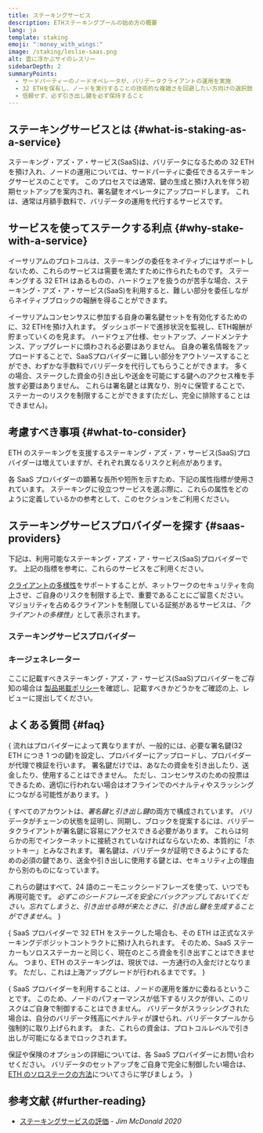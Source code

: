 ```yaml
---
title: ステーキングサービス
description: ETHステーキングプールの始め方の概要
lang: ja
template: staking
emoji: ":money_with_wings:"
image: /staking/leslie-saas.png
alt: 雲に浮かぶサイのレスリー
sidebarDepth: 2
summaryPoints:
  - サードパーティーのノードオペレータが、バリデータクライアントの運用を実施
  - 32 ETHを保有し、ノードを実行することの技術的な複雑さを回避したい方向けの選択肢
  - 信頼せず、必ず引き出し鍵を必ず保持すること
---
```


## ステーキングサービスとは {#what-is-staking-as-a-service}

ステーキング・アズ・ア・サービス(SaaS)は、バリデータになるための 32 ETH を預け入れ、ノードの運用については、サードパーティに委任できるステーキングサービスのことです。 このプロセスでは通常、鍵の生成と預け入れを伴う初期セットアップを案内され、署名鍵をオペレータにアップロードします。 これは、通常は月額手数料で、バリデータの運用を代行するサービスです。

## サービスを使ってステークする利点 {#why-stake-with-a-service}

イーサリアムのプロトコルは、ステーキングの委任をネイティブにはサポートしないため、これらのサービスは需要を満たすために作られたものです。 ステーキングする 32 ETH はあるものの、ハードウェアを扱うのが苦手な場合、ステーキング・アズ・ア・サービス(SaaS)を利用すると、難しい部分を委任しながらネイティブブロックの報酬を得ることができます。

<CardGrid>
  <Card title="自分自身のバリデータ" emoji=":desktop_computer:">
    イーサリアムコンセンサスに参加する自身の署名鍵セットを有効化するためのに、32 ETHを預け入れます。 ダッシュボードで進捗状況を監視し、ETH報酬が貯まっていくのを見ます。
  </Card>
  <Card title="簡単に開始" emoji="🏁">
    ハードウェア仕様、セットアップ、ノードメンテナンス、アップグレードに煩わされる必要はありません。
    自身の署名情報をアップロードすることで、SaaSプロバイダーに難しい部分をアウトソースすることができ、わずかな手数料でバリデータを代行してもらうことができます。
  </Card>
  <Card title="リスクを制限" emoji=":shield:">
    多くの場合、ステークした資金の引き出しや送金を可能にする鍵へのアクセス権を手放す必要はありません。 これらは署名鍵とは異なり、別々に保管することで、ステーカーのリスクを制限することができます(ただし、完全に排除することはできません)。
  </Card>
</CardGrid>

<StakingComparison page="saas" />

## 考慮すべき事項 {#what-to-consider}

ETH のステーキングを支援するステーキング・アズ・ア・サービス(SaaS)プロバイダーは増えていますが、それぞれ異なるリスクと利点があります。

各 SaaS プロバイダーの顕著な長所や短所を示すため、下記の属性指標が使用されています。 ステーキングに役立つサービスを選ぶ際に、これらの属性をどのように定義しているかの参考として、このセクションをご利用ください。

<StakingConsiderations page="saas" />

## ステーキングサービスプロバイダーを探す {#saas-providers}

下記は、利用可能なステーキング・アズ・ア・サービス(SaaS)プロバイダーです。 上記の指標を参考に、これらのサービスをご利用ください。

<InfoBanner emoji="⚠️" isWarning>
<a href="/developers/docs/nodes-and-clients/client-diversity/">クライアントの多様性</a>をサポートすることが、ネットワークのセキュリティを向上させ、ご自身のリスクを制限する上で、重要であることにご留意ください。 マジョリティを占めるクライアントを制限している証拠があるサービスは、<em style={{ textTransform: "uppercase" }}>「クライアントの多様性」</em>として表示されます。
</InfoBanner>

### ステーキングサービスプロバイダー

<StakingProductsCardGrid category="saas" />

### キージェネレーター

<StakingProductsCardGrid category="keyGen" />

ここに記載すべきステーキング・アズ・ア・サービス(SaaS)プロバイダーをご存知の場合は [製品掲載ポリシー](/contributing/adding-staking-products/)を確認し、記載すべきかどうかをご確認の上、レビューに提出してください。

## よくある質問 {#faq}

{
<ExpandableCard title="鍵の保有者" eventCategory="SaasStaking" eventName="clicked who holds my keys">
流れはプロバイダーによって異なりますが、一般的には、必要な署名鍵(32 ETH につき 1 つの鍵)を設定し、プロバイダーにアップロードし、プロバイダーが代理で検証を行います。 署名鍵だけでは、あなたの資金を引き出したり、送金したり、使用することはできません。 ただし、コンセンサスのための投票はできるため、適切に行われない場合はオフラインでのペナルティやスラッシングにつながる可能性があります。
</ExpandableCard>
}

{
<ExpandableCard title="鍵は2種類" eventCategory="SaasStaking" eventName="clicked so there are two sets of keys">
すべてのアカウントは、<em>署名鍵</em>と<em>引き出し鍵</em>の両方で構成されています。 バリデータがチェーンの状態を証明し、同期し、ブロックを提案するには、バリデータクライアントが署名鍵に容易にアクセスできる必要があります。 これらは何らかの形でインターネットに接続されていなければならないため、本質的に「ホットキー」とみなされます。 署名鍵は、バリデータが証明できるようにするための必須の鍵であり、送金や引き出しに使用する鍵とは、セキュリティ上の理由から別のものになっています。

これらの鍵はすべて、24 語のニーモニックシードフレーズを使って、いつでも再現可能です。 <em>必ずこのシードフレーズを安全にバックアップしておいてください。忘れてしまうと、引き出せる時が来たときに、引き出し鍵を生成することができません</em>。
</ExpandableCard>
}

{
<ExpandableCard title="引き出しが可能になる時期" eventCategory="SaasStaking" eventName="clicked when can I withdraw">
SaaS プロバイダーで 32 ETH をステークした場合も、その ETH は正式なステーキングデポジットコントラクトに預け入れられます。 そのため、SaaS ステーカーもソロスステーカーと同じく、現在のところ資金を引き出すことはできません。 つまり、ETH のステーキングは、現状では、一方通行の入金だけとなります。 ただし、これは上海アップグレードが行われるまでです。
</ExpandableCard>
}

{
<ExpandableCard title="スラッシングされた場合" eventCategory="SaasStaking" eventName="clicked what happens if I get slashed">
SaaS プロバイダーを利用することは、ノードの運用を誰かに委ねるということです。 このため、ノードのパフォーマンスが低下するリスクが伴い、このリスクはご自身で制御することはできません。 バリデータがスラッシングされた場合は、自分のバリデータ残高にペナルティが課せられ、バリデータプールから強制的に取り上げられます。 また、これらの資金は、プロトコルレベルで引き出しが可能になるまでロックされます。

保証や保険のオプションの詳細については、各 SaaS プロバイダーにお問い合わせください。 バリデータのセットアップをご自身で完全に制御したい場合は、<a href="/staking/solo/">ETH のソロステークの方法</a>についてさらに学びましょう。
</ExpandableCard>
}

## 参考文献 {#further-reading}

- [ステーキングサービスの評価](https://www.attestant.io/posts/evaluating-staking-services/) - _Jim McDonald 2020_
